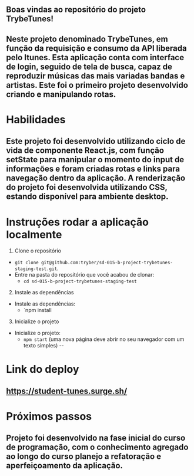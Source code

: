 ## Boas vindas ao repositório do projeto TrybeTunes!

Neste projeto denominado TrybeTunes, em função da requisição e consumo da API liberada pelo Itunes. Esta aplicação conta com interface de login, seguido de tela de busca, capaz de reproduzir músicas das mais variadas bandas e artistas. Este foi o primeiro projeto desenvolvido criando e manipulando rotas.
--

# Habilidades
Este projeto foi desenvolvido utilizando ciclo de vida de componente React.js, com função setState para manipular o momento do input de informações e foram criadas rotas e links para navegação dentro da aplicação.
A renderização do projeto foi desenvolvida utilizando CSS, estando disponível para ambiente desktop.
--

# Instruções rodar a aplicação localmente
1. Clone o repositório
  * `git clone git@github.com:tryber/sd-015-b-project-trybetunes-staging-test.git`.
  * Entre na pasta do repositório que você acabou de clonar:
    * `cd sd-015-b-project-trybetunes-staging-test`

2. Instale as dependências
  * Instale as dependências:
    * `npm install

3. Inicialize o projeto
  * Inicialize o projeto:
    * `npm start` (uma nova página deve abrir no seu navegador com um texto simples)
--

# Link do deploy 
https://student-tunes.surge.sh/
--

# Próximos passos 
  Projeto foi desenvolvido na fase inicial do curso de programação, com o conhecimento agregado ao longo do curso planejo a refatoração e aperfeiçoamento da aplicação.
--
